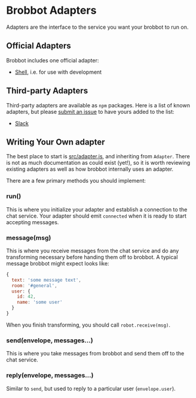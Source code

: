 # Brobbot Adapters

Adapters are the interface to the service you want your brobbot to run on.

## Official Adapters

Brobbot includes one official adapter:

* [Shell](adapters/shell.md), i.e. for use with development

## Third-party Adapters

Third-party adapters are available as `npm` packages. Here is a list of known
adapters, but please [submit an issue](https://github.com/b3nj4m/hubot/issues)
to have yours added to the list:

* [Slack](https://github.com/b3nj4m/hubot-slack)

## Writing Your Own adapter

The best place to start is [src/adapter.js](../src/adapter.js), and inheriting from `Adapter`.
There is not as much documentation as could exist (yet!), so it is worth
reviewing existing adapters as well as how brobbot internally uses an adapter.

There are a few primary methods you should implement:

### run()

This is where you initialize your adapter and establish a connection to the chat service. Your adapter should emit `connected` when it is ready to start accepting messages.

### message(msg)

This is where you receive messages from the chat service and do any transforming necessary before handing them off to brobbot. A typical message brobbot might expect looks like:

```javascript
{
  text: 'some message text',
  room: '#general',
  user: {
    id: 42,
    name: 'some user'
  }
}
```

When you finish transforming, you should call `robot.receive(msg)`.

### send(envelope, messages...)

This is where you take messages from brobbot and send them off to the chat service.

### reply(envelope, messages...)

Similar to `send`, but used to reply to a particular user (`envelope.user`).

